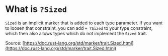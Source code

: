 # What is `?Sized`

`Sized` is an implicit marker that is added to each type parameter. If you want to loosen that constraint, you can add `+ ?Sized` to your type constraint, which then also allows types which do not implement the `Sized` trait.

Source: [https://doc.rust-lang.org/std/marker/trait.Sized.html](https://doc.rust-lang.org/std/marker/trait.Sized.html)
